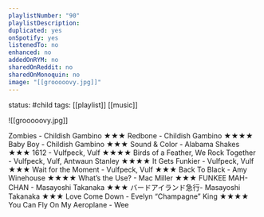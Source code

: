 ```yaml
---
playlistNumber: "90"
playlistDescription:
duplicated: yes
onSpotify: yes
listenedTo: no
enhanced: no
addedOnRYM: no
sharedOnReddit: no
sharedOnMonoquin: no
image: "[[grooooovy.jpg]]"
---
```

status: #child 
tags: [[playlist]] [[music]] 

![[grooooovy.jpg]]

Zombies - Childish Gambino ★★★
Redbone - Childish Gambino ★★★★
Baby Boy - Childish Gambino ★★★
Sound & Color - Alabama Shakes ★★★
1612 - Vulfpeck, Vulf ★★★★
Birds of a Feather, We Rock Together - Vulfpeck, Vulf, Antwaun Stanley ★★★★ 
It Gets Funkier - Vulfpeck, Vulf ★★★
Wait for the Moment - Vulfpeck, Vulf ★★★
Back To Black - Amy Winehouse ★★★★
What’s the Use? - Mac Miller ★★★
FUNKEE MAH-CHAN - Masayoshi Takanaka ★★★
バードアイランド急行- Masayoshi Takanaka ★★★
Love Come Down - Evelyn “Champagne” King ★★★★
You Can Fly On My Aeroplane - Wee

